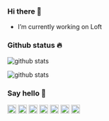 ### Hi there 👋

-  I’m currently working on Loft

### Github status :fire:

![github stats](https://github-readme-stats.vercel.app/api?username=netoht&show_icons=true&title_color=000)

![github stats](https://github-readme-stats.vercel.app/api/top-langs/?username=netoht&langs_count=8&title_color=000)

### Say hello 👋

<a href="https://www.linkedin.com/in/netoht/"><img src="https://img.shields.io/badge/linkedin-000.svg?&logo=linkedin" height=20></a> 
<a href="https://www.instagram.com/netoht/"><img src="https://img.shields.io/badge/instagram-000.svg?&logo=instagram" height=20></a>
<a href="https://www.twitter.com/wneto/"><img src="https://img.shields.io/badge/twitter-000.svg?&logo=twitter" height=20></a>
<a href="https://www.github.com/netoht/"><img src="https://img.shields.io/badge/github-000.svg?&logo=github" height=20></a>
<a href="mailto:netoht@gmail.com"><img src="https://img.shields.io/badge/gmail-000.svg?&logo=gmail" height=20></a>
<a href="https://dev.to/netoht"><img src="https://img.shields.io/badge/dev-to-black" height=20></a>
<a href="https://medium.com/@netoht"><img src="https://img.shields.io/badge/medium-gray" height=20></a>


<!--
**netoht/netoht** is a ✨ _special_ ✨ repository because its `README.md` (this file) appears on your GitHub profile.

Here are some ideas to get you started:

- 🔭 I’m currently working on ...
- 🌱 I’m currently learning ...
- 👯 I’m looking to collaborate on ...
- 🤔 I’m looking for help with ...
- 💬 Ask me about ...
- 📫 How to reach me: ...
- 😄 Pronouns: ...
- ⚡ Fun fact: ...
-->
